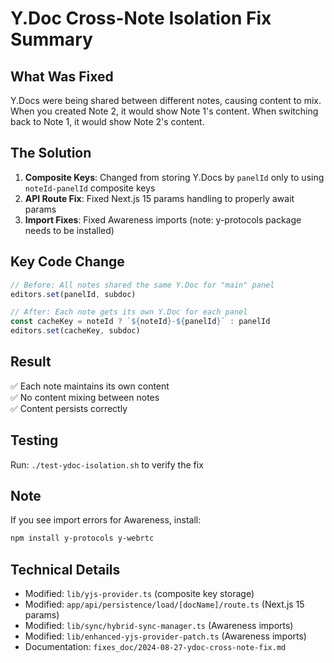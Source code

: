 # Y.Doc Cross-Note Isolation Fix Summary

## What Was Fixed
Y.Docs were being shared between different notes, causing content to mix. When you created Note 2, it would show Note 1's content. When switching back to Note 1, it would show Note 2's content.

## The Solution
1. **Composite Keys**: Changed from storing Y.Docs by `panelId` only to using `noteId-panelId` composite keys
2. **API Route Fix**: Fixed Next.js 15 params handling to properly await params
3. **Import Fixes**: Fixed Awareness imports (note: y-protocols package needs to be installed)

## Key Code Change
```typescript
// Before: All notes shared the same Y.Doc for "main" panel
editors.set(panelId, subdoc)

// After: Each note gets its own Y.Doc for each panel  
const cacheKey = noteId ? `${noteId}-${panelId}` : panelId
editors.set(cacheKey, subdoc)
```

## Result
✅ Each note maintains its own content  
✅ No content mixing between notes  
✅ Content persists correctly  

## Testing
Run: `./test-ydoc-isolation.sh` to verify the fix

## Note
If you see import errors for Awareness, install:
```bash
npm install y-protocols y-webrtc
```

## Technical Details
- Modified: `lib/yjs-provider.ts` (composite key storage)
- Modified: `app/api/persistence/load/[docName]/route.ts` (Next.js 15 params)  
- Modified: `lib/sync/hybrid-sync-manager.ts` (Awareness imports)
- Modified: `lib/enhanced-yjs-provider-patch.ts` (Awareness imports)
- Documentation: `fixes_doc/2024-08-27-ydoc-cross-note-fix.md`